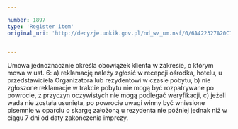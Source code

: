 ```yaml
---

number: 1897
type: 'Register item'
original_uri: 'http://decyzje.uokik.gov.pl/nd_wz_um.nsf/0/6A422327A20C1A6AC125770B0044BB69?OpenDocument'


---
```


Umowa jednoznacznie określa obowiązek klienta w zakresie, o którym mowa w ust. 6:
a) reklamację należy zgłosić w recepcji ośrodka, hotelu, u przedstawiciela Organizatora lub rezydentowi w czasie pobytu,
b) nie zgłoszone reklamacje w trakcie pobytu nie mogą być rozpatrywane po powrocie, z przyczyn oczywistych nie mogą podlegać weryfikacji,
c) jeżeli wada nie została usunięta, po powrocie uwagi winny być wniesione pisemnie w oparciu o skargę założoną u rezydenta nie później jednak niż w ciągu 7 dni od daty zakończenia imprezy.
